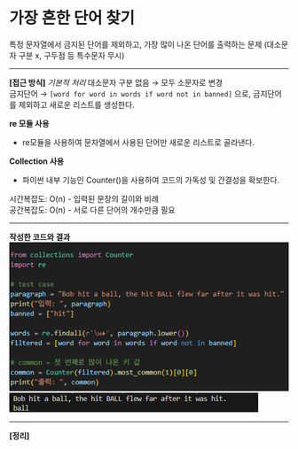 # 가장 흔한 단어 찾기
특정 문자열에서 금지된 단어를 제외하고, 가장 많이 나온 단어를 출력하는 문제
(대소문자 구분 x, 구두점 등 특수문자 무시)

---

**[접근 방식]**
_*기본적 처리*_
대소문자 구분 없음 → 모두 소문자로 변경<br>
금지단어 → `[word for word in words if word not in banned]` 으로, 금지단어를 제외하고 새로운 리스트를 생성한다.<br>

**re 모듈 사용**
- re모듈을 사용하여 문자열에서 사용된 단어만 새로운 리스트로 골라낸다.

**Collection 사용**
- 파이썬 내부 기능인 Counter()을 사용하여 코드의 가독성 및 간결성을 확보한다.

시간복잡도: O(n) - 입력된 문장의 길이와 비례<br>
공간복잡도: O(n) - 서로 다른 단어의 개수만큼 필요<br>

---

**작성한 코드와 결과**<br>
<img src="./images/code.png"/><br>
<img src="./images/result.png"/>

---

**[정리]**
